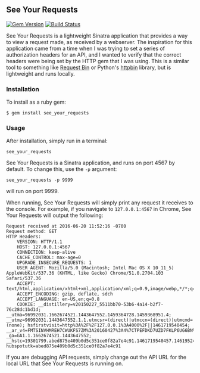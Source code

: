 ## See Your Requests

[![Gem Version](https://badge.fury.io/rb/see_your_requests.svg)](https://badge.fury.io/rb/see_your_requests)
[![Build Status](https://travis-ci.org/davidsoncasey/see-your-requests.svg?branch=master)](https://travis-ci.org/davidsoncasey/see-your-requests)

See Your Requests is a lightweight Sinatra application that provides a way to view a request made,
as received by a webserver. The inspiration for this application came from a time when I was trying
to set a series of authorization headers for an API, and I wanted to verify that the correct headers
were being set by the HTTP gem that I was using. This is a similar tool to something like [Request Bin](http://requestb.in/) or Python's [httpbin](https://github.com/Runscope/httpbin) library, but is lightweight and runs locally.

### Installation
To install as a ruby gem:
```
$ gem install see_your_requests
```

### Usage
After installation, simply run in a terminal:
```
see_your_requests
```
See Your Requests is a Sinatra application, and runs on port 4567 by default.
To change this, use the `-p` argument:
```
see_your_requests -p 9999
```
will run on port 9999.

When running, See Your Requests will simply print any request it receives to the console.
For example, if you navigate to `127.0.0.1:4567` in Chrome, See Your Requests will output the following:
```
Request received at 2016-06-20 11:52:16 -0700
Request method: GET
HTTP Headers:
	VERSION: HTTP/1.1
	HOST: 127.0.0.1:4567
	CONNECTION: keep-alive
	CACHE_CONTROL: max-age=0
	UPGRADE_INSECURE_REQUESTS: 1
	USER_AGENT: Mozilla/5.0 (Macintosh; Intel Mac OS X 10_11_5) AppleWebKit/537.36 (KHTML, like Gecko) Chrome/51.0.2704.103 Safari/537.36
	ACCEPT: text/html,application/xhtml+xml,application/xml;q=0.9,image/webp,*/*;q=0.8
	ACCEPT_ENCODING: gzip, deflate, sdch
	ACCEPT_LANGUAGE: en-US,en;q=0.8
	COOKIE: __distillery=v20150227_5511bb70-53b6-4a14-b2f7-76c28dc1bd1d; __utma=96992031.1662674521.1443647552.1459364728.1459368951.4; __utmz=96992031.1443647552.1.1.utmcsr=(direct)|utmccn=(direct)|utmcmd=(none); hsfirstvisit=http%3A%2F%2F127.0.0.1%3A4000%2F||1461719540454; __ar_v4=FMTSINVHMREH7CWUKFS7ZM%3A20160427%3A4%7CTPEFDKD7UZD7FKLP6UG6BN%3A20160427%3A4%7CWULMPY2EEBE23N5MXTTUML%3A20160427%3A4; _ga=GA1.1.1662674521.1443647552; __hstc=19301799.abed875e409b0d5c351ce0f82a7e4c91.1461719540457.1461952417243.1465236365370.10; hubspotutk=abed875e409b0d5c351ce0f82a7e4c91
```
If you are debugging API requests, simply change out the API URL for the local URL that See Your Requests is running on.